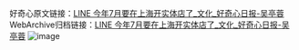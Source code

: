 好奇心原文链接：[LINE 今年7月要在上海开实体店了_文化_好奇心日报-吴亭蓉](https://www.qdaily.com/articles/350.html)
WebArchive归档链接：[LINE 今年7月要在上海开实体店了_文化_好奇心日报-吴亭蓉](http://web.archive.org/web/20170915154836/http://www.qdaily.com/articles/350.html)
![image](http://ww3.sinaimg.cn/large/007d5XDply1g3v3y6x7kuj30u02kz7w1)